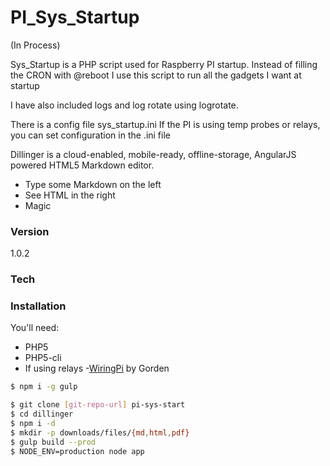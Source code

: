 # PI_Sys_Startup

(In Process)


Sys_Startup is a PHP script used for Raspberry PI startup.
Instead of filling the CRON with @reboot I use this script to run all the gadgets I want at startup

I have also included logs and log rotate using logrotate.

There is a config file sys_startup.ini
If the PI is using temp probes or relays, you can set configuration in the .ini file

Dillinger is a cloud-enabled, mobile-ready, offline-storage, AngularJS powered HTML5 Markdown editor.

  - Type some Markdown on the left
  - See HTML in the right
  - Magic
### Version
1.0.2

### Tech


### Installation

You'll need:
 - PHP5
 - PHP5-cli
 - If using relays -[WiringPi] by Gorden

```sh
$ npm i -g gulp
```


```sh
$ git clone [git-repo-url] pi-sys-start
$ cd dillinger
$ npm i -d
$ mkdir -p downloads/files/{md,html,pdf}
$ gulp build --prod
$ NODE_ENV=production node app
```

[//]: # (These are reference links used in the body of this note and get stripped out when 
the markdown processor does its job. There is no need to format nicely because it 
shouldn't be seen. Thanks SO - 
http://stackoverflow.com/questions/4823468/store-comments-in-markdown-syntax)

[Steggy]: <https://github.com/steggy>
[git-repo-url]: <https://github.com/steggy/pi-sys-start.git>
[WiringPi]: <http://wiringpi.com>
